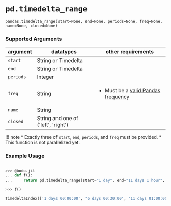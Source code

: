 # `pd.timedelta_range`


`pandas.timedelta_range(start=None, end=None, periods=None, freq=None, name=None, closed=None)`


### Supported Arguments

| argument  | datatypes                             | other requirements                                                                                                                                              |
|-----------|---------------------------------------|-----------------------------------------------------------------------------------------------------------------------------------------------------------------|
| `start`   | String or  Timedelta                  |                                                                                                                                                                 |
| `end`     | String or  Timedelta                  |                                                                                                                                                                 |
| `periods` | Integer                               |                                                                                                                                                                 |
| `freq`    | String                                | <ul><li>   Must be a [valid    Pandas  frequency](https://pandas.pydata.org/pandas-docs/stable/user_guide/timeseries.html#timeseries-offset-aliases) </li></ul> |
| `name`    | String                                |                                                                                                                                                                 |
| `closed`  | String and one of   ('left', 'right') |                                                                                                                                                                 |


!!! note
    * Exactly three of `start`, `end`, `periods`, and `freq` must be provided.
    * This function is not parallelized yet.

### Example Usage

```py

>>> @bodo.jit
... def f():
...     return pd.timedelta_range(start="1 day", end="11 days 1 hour", periods=3)

>>> f()

TimedeltaIndex(['1 days 00:00:00', '6 days 00:30:00', '11 days 01:00:00'], dtype='timedelta64[ns]', freq=None)

```
